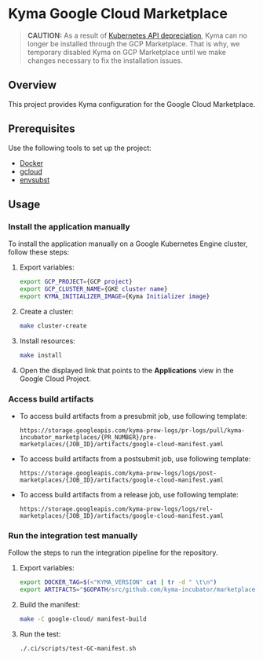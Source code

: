 # Kyma Google Cloud Marketplace

> **CAUTION:** As a result of [Kubernetes API depreciation](https://kubernetes.io/blog/2019/07/18/api-deprecations-in-1-16/), Kyma can no longer be installed through the GCP Marketplace. That is why, we temporary disabled Kyma on GCP Marketplace until we make changes necessary to fix the installation issues.

## Overview

This project provides Kyma configuration for the Google Cloud Marketplace.

## Prerequisites

Use the following tools to set up the project:

* [Docker](https://www.docker.com/)
* [gcloud](https://www.docker.com/)
* [envsubst](https://www.gnu.org/software/gettext/manual/html_node/envsubst-Invocation.html)

## Usage

### Install the application manually

To install the application manually on a Google Kubernetes Engine cluster, follow these steps:

1. Export variables:

    ```bash
    export GCP_PROJECT={GCP project}
    export GCP_CLUSTER_NAME={GKE cluster name}
    export KYMA_INITIALIZER_IMAGE={Kyma Initializer image}
    ```

2. Create a cluster:

    ```bash
    make cluster-create
    ```

3. Install resources:

    ```bash
    make install
    ```

4. Open the displayed link that points to the **Applications** view in the Google Cloud Project.

### Access build artifacts

* To access build artifacts from a presubmit job, use following template:

    ```text
    https://storage.googleapis.com/kyma-prow-logs/pr-logs/pull/kyma-incubator_marketplaces/{PR_NUMBER}/pre-marketplaces/{JOB_ID}/artifacts/google-cloud-manifest.yaml
    ```

* To access build artifacts from a postsubmit job, use following template:

    ```text
    https://storage.googleapis.com/kyma-prow-logs/logs/post-marketplaces/{JOB_ID}/artifacts/google-cloud-manifest.yaml
    ```

* To access build artifacts from a release job, use following template:

    ```text
    https://storage.googleapis.com/kyma-prow-logs/logs/rel-marketplaces/{JOB_ID}/artifacts/google-cloud-manifest.yaml
    ```

### Run the integration test manually

Follow the steps to run the integration pipeline for the repository.

1. Export variables:

    ```bash
    export DOCKER_TAG=$(<"KYMA_VERSION" cat | tr -d " \t\n")
    export ARTIFACTS="$GOPATH/src/github.com/kyma-incubator/marketplaces/google-cloud/out"
    ```

2. Build the manifest:

    ```bash
    make -C google-cloud/ manifest-build
    ```

3. Run the test:

    ```bash
    ./.ci/scripts/test-GC-manifest.sh
    ```
